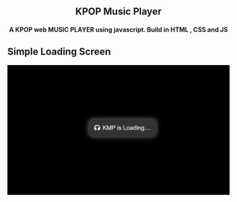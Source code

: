 <h2 align="center">KPOP Music Player</h2>

<h4 align="center">A KPOP web MUSIC PLAYER using javascript. Build in HTML , CSS and JS</h4>

## Simple Loading Screen

![KPOP Music Player](./images/example1.png "MusicPlayer Example")
